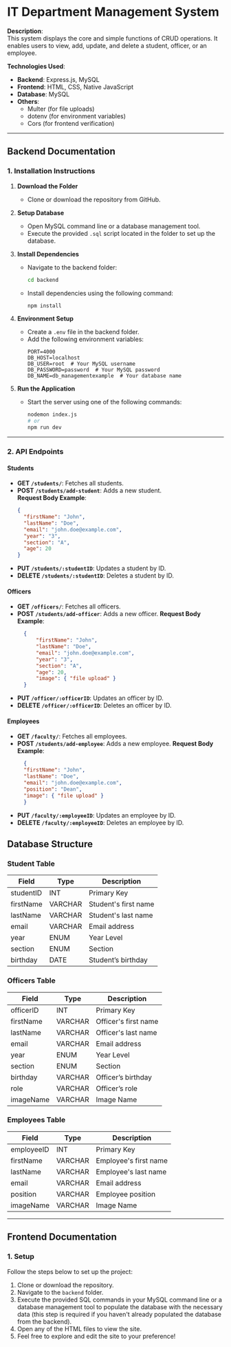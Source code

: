 # **IT Department Management System**

**Description**:  
This system displays the core and simple functions of CRUD operations. It enables users to view, add, update, and delete a student, officer, or an employee.

**Technologies Used**:  
- **Backend**: Express.js, MySQL  
- **Frontend**: HTML, CSS, Native JavaScript  
- **Database**: MySQL  
- **Others**:  
  - Multer (for file uploads)  
  - dotenv (for environment variables)  
  - Cors (for frontend verification)  

---

## **Backend Documentation**

### **1. Installation Instructions**

1. **Download the Folder**
   - Clone or download the repository from GitHub.

2. **Setup Database**
   - Open MySQL command line or a database management tool.
   - Execute the provided `.sql` script located in the folder to set up the database.

3. **Install Dependencies**
   - Navigate to the backend folder:
     ```bash
     cd backend
     ```
   - Install dependencies using the following command:
     ```bash
     npm install
     ```

4. **Environment Setup**
   - Create a `.env` file in the backend folder.
   - Add the following environment variables:
     ```env
     PORT=4000
     DB_HOST=localhost
     DB_USER=root  # Your MySQL username
     DB_PASSWORD=password  # Your MySQL password
     DB_NAME=db_managementexample  # Your database name
     ```

5. **Run the Application**
   - Start the server using one of the following commands:
     ```bash
     nodemon index.js
     # or
     npm run dev
     ```

---

### **2. API Endpoints**

#### **Students**
- **GET `/students/`**: Fetches all students.
- **POST `/students/add-student`**: Adds a new student.  
  **Request Body Example**:
  ```json
  {
    "firstName": "John",
    "lastName": "Doe",
    "email": "john.doe@example.com",
    "year": "3",
    "section": "A",
    "age": 20
  }

- **PUT `/students/:studentID`**: Updates a student by ID.
- **DELETE `/students/:studentID`**: Deletes a student by ID.

#### **Officers**
- **GET `/officers/`**: Fetches all officers.
- **POST `/students/add-officer`**: Adds a new officer.
  **Request Body Example**:
  ```json
    {
        "firstName": "John",
        "lastName": "Doe",
        "email": "john.doe@example.com",
        "year": "3",
        "section": "A",
        "age": 20,
        "image": { "file upload" }
    }

- **PUT `/officer/:officerID`**: Updates an officer by ID.
- **DELETE `/officer/:officerID`**: Deletes an officer by ID.

#### **Employees**
- **GET `/faculty/`**: Fetches all employees.
- **POST `/students/add-employee`**: Adds a new employee.
  **Request Body Example**:
  ```json
    {
    "firstName": "John",
    "lastName": "Doe",
    "email": "john.doe@example.com",
    "position": "Dean",
    "image": { "file upload" }
    }
- **PUT `/faculty/:employeeID`**: Updates an employee by ID.
- **DELETE `/faculty/:employeeID`**: Deletes an employee by ID.

## Database Structure

### **Student Table**

| Field       | Type     | Description                    |
|-------------|----------|--------------------------------|
| studentID   | INT      | Primary Key                    |
| firstName   | VARCHAR  | Student's first name           |
| lastName    | VARCHAR  | Student's last name            |
| email       | VARCHAR  | Email address                  |
| year        | ENUM     | Year Level                     |
| section     | ENUM     | Section                        |
| birthday    | DATE     | Student’s birthday             |

### **Officers Table**

| Field       | Type     | Description                    |
|-------------|----------|--------------------------------|
| officerID   | INT      | Primary Key                    |
| firstName   | VARCHAR  | Officer's first name           |
| lastName    | VARCHAR  | Officer's last name            |
| email       | VARCHAR  | Email address                  |
| year        | ENUM     | Year Level                     |
| section     | ENUM     | Section                        |
| birthday    | VARCHAR  | Officer’s birthday             |
| role        | VARCHAR  | Officer’s role                 |
| imageName   | VARCHAR  | Image Name                     |

### **Employees Table**

| Field       | Type     | Description                    |
|-------------|----------|--------------------------------|
| employeeID  | INT      | Primary Key                    |
| firstName   | VARCHAR  | Employee's first name          |
| lastName    | VARCHAR  | Employee's last name           |
| email       | VARCHAR  | Email address                  |
| position    | VARCHAR  | Employee position              |
| imageName   | VARCHAR  | Image Name                     |

---

## Frontend Documentation

### 1. Setup

Follow the steps below to set up the project:

1. Clone or download the repository.
2. Navigate to the `backend` folder.
3. Execute the provided SQL commands in your MySQL command line or a database management tool to populate the database with the necessary data (this step is required if you haven't already populated the database from the backend).
4. Open any of the HTML files to view the site.
5. Feel free to explore and edit the site to your preference!
